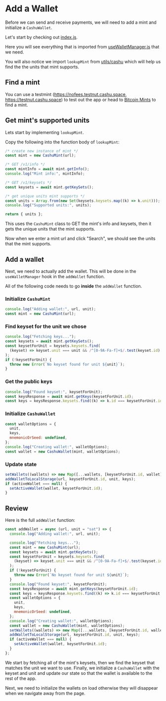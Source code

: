 # Add a Wallet

Before we can send and receive payments, we will need to add a mint and initialize a `CashuWallet`.

Let's start by checking out [index.js](../src/pages/index.js).

Here you will see everything that is imported from [useWalletManager.js](../src/hooks/useWalletManager.jsx) that we need.

You will also notice we import `lookupMint` from [utils/cashu](../src/utils/cashu.ts) which will help us find the the units that mint supports.

## Find a mint

You can use a testmint (https://nofees.testnut.cashu.space, https://testnut.cashu.space) to test out the app or head to [Bitcoin Mints](https://bitcoinmints.com/) to find a mint.

## Get mint's supported units

Lets start by implementing `lookupMint`.

Copy the following into the function body of `lookupMint`:

```js
/* create new instance of mint */
const mint = new CashuMint(url);

/* GET /v1/info */
const mintInfo = await mint.getInfo();
console.log("Mint info:", mintInfo);

/* GET /v1/keysets */
const keysets = await mint.getKeySets();

/* get unique units mint supports */
const units = Array.from(new Set(keysets.keysets.map((k) => k.unit)));
console.log("Supported units:", units);

return { units };
```

This uses the `CashuMint` class to GET the mint's info and keysets, then it gets the unique units that the mint supports.

Now when we enter a mint url and click "Search", we should see the units that the mint supports.

## Add a wallet

Next, we need to actually add the wallet. This will be done in the `useWalletManager` hook in the `addWallet` function.

All of the following code needs to go **inside** the `addWallet` function.

### Initialize `CashuMint`

```js
console.log("Adding wallet:", url, unit);
const mint = new CashuMint(url);
```

### Find keyset for the unit we chose

```js
console.log("Fetching keys...");
const keysets = await mint.getKeySets();
const keysetForUnit = keysets.keysets.find(
  (keyset) => keyset.unit === unit && /^[0-9A-Fa-f]+$/.test(keyset.id)
);
if (!keysetForUnit) {
  throw new Error(`No keyset found for unit ${unit}`);
}
```

### Get the public keys

```js
console.log("Found keyset:", keysetForUnit);
const keysResponse = await mint.getKeys(keysetForUnit.id);
const keys = keysResponse.keysets.find((k) => k.id === keysetForUnit.id);
```

### Initialize `CashuWallet`

```js
const walletOptions = {
  unit,
  keys,
  mnemonicOrSeed: undefined,
};
console.log("Creating wallet:", walletOptions);
const wallet = new CashuWallet(mint, walletOptions);
```

### Update state

```js
setWallets((wallets) => new Map([...wallets, [keysetForUnit.id, wallet]]));
addWalletToLocalStorage(url, keysetForUnit.id, unit, keys);
if (activeWallet === null) {
  setActiveWallet(wallet, keysetForUnit.id);
}
```

## Review

Here is the full `addWallet` function:

```js
const addWallet = async (url, unit = "sat") => {
  console.log("Adding wallet:", url, unit);

  console.log("Fetching keys...");
  const mint = new CashuMint(url);
  const keysets = await mint.getKeySets();
  const keysetForUnit = keysets.keysets.find(
    (keyset) => keyset.unit === unit && /^[0-9A-Fa-f]+$/.test(keyset.id)
  );
  if (!keysetForUnit) {
    throw new Error(`No keyset found for unit ${unit}`);
  }
  console.log("Found keyset:", keysetForUnit);
  const keysResponse = await mint.getKeys(keysetForUnit.id);
  const keys = keysResponse.keysets.find((k) => k.id === keysetForUnit.id);
  const walletOptions = {
    unit,
    keys,
    mnemonicOrSeed: undefined,
  };
  console.log("Creating wallet:", walletOptions);
  const wallet = new CashuWallet(mint, walletOptions);
  setWallets((wallets) => new Map([...wallets, [keysetForUnit.id, wallet]]));
  addWalletToLocalStorage(url, keysetForUnit.id, unit, keys);
  if (activeWallet === null) {
    setActiveWallet(wallet, keysetForUnit.id);
  }
};
```

We start by fetching all of the mint's keysets, then we find the keyset that matches the unit we want to use. Finally, we initialize a `CashuWallet` with the keyset and unit and update our state so that the wallet is available to the rest of the app.

Next, we need to initialize the wallets on load otherwise they will disappear when we navigate away from the page.
